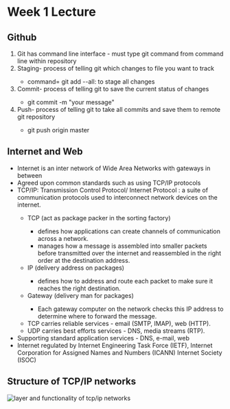 <!DOCTYPE html>
<html lang="en>
<!-- declaring doctype as html and setting lanugage to english -->
  
<head>
<meta charset="UTF-8">
<!-- Telling the browser to parse the markup into multiple languages -->
<!-- <title>Week 1 Lecture</title> -->
<link rel="stylesheet" href="https://github.com/wendileee/Web-Programming-092023/blob/main/Web-Programming%20Lab/style.css"/>
</head>

<body>
<h1>Week 1 Lecture</h1>
<section>
<h2>Github</h2>
<ol>
  <li>Git has command line interface - must type git command from command line within repository</li>
  <li>Staging- process of telling git which changes to file you want to track</li>
    <ul><li>command= git add --all: to stage all changes</li></ul>
  <li>Commit- process of telling git to save the current status of changes</li>
    <ul><li>git commit -m "your message"</li></ul>
  <li>Push- process of telling git to take all commits and save them to remote git repository</li>
    <ul><li>git push origin master</li></ul>
</ol>
</section>
<section>
  <h2>Internet and Web</h2>
  <ul>
    <li>Internet is an inter network of Wide Area Networks with gateways in between</li>
    <li>Agreed upon common standards such as using TCP/IP protocols </li>
    <li>TCP/IP: Transmission Control Protocol/ Internet Protocol : a suite of communication protocols used to interconnect network devices on the internet.</li>
      <ul><li>TCP (act as package packer in the sorting factory)</li>
        <ul><li>defines how applications can create channels of communication across a network.</li>
          <li>manages how a message is assembled into smaller packets before transmitted over the internet and reassembled in the right order at the destination address.</li></ul>
        <li>IP (delivery address on packages)</li>
          <ul><li>defines how to address and route each packet to make sure it reaches the right destination. </li> </ul>
        <li>Gateway (delivery man for packages)</li>
          <ul><li>Each gateway computer on the network checks this IP address to determine where to forward the message.</li></ul>
        <li>TCP carries reliable services - email (SMTP, IMAP), web (HTTP).</li>
        <li>UDP carries best efforts services - DNS, media streams (RTP).</li>
      </ul>
    <li>Supporting standard application services - DNS, e-mail, web</li>
    <li>Internet regulated by Internet Engineering Task Force (IETF), Internet Corporation for Assigned Names and Numbers (ICANN) Internet Society (ISOC)</li>
  </ul>
</section>

<section>
  <h2>Structure of TCP/IP networks</h2>
  <img src="https://www.notion.so/Lecture-1-80dadefb6e2b45aca4fa3082496700b5?pvs=4#2f58dc8045934aa7b0ce96ad12cf04ab" alt="layer and functionality of tcp/ip networks">
</section>


